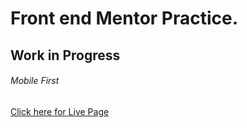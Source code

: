 # Front end Mentor Practice.

## Work in Progress

###### Mobile First

[Click here for Live Page ](https://payapi-multi-page-website-main.vercel.app/)
